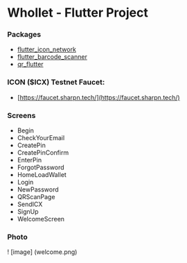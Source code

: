  # Whollet - Flutter Project
 ### Packages
 - [ flutter_icon_network](https://pub.dev/packages/flutter_icon_network?fbclid=IwAR17Vkh3aFkZeZcGrQ7Y5G5UGkokJG4kZtE9bImUjKwlr2RZMdoapP8SUHc)
 -  [flutter_barcode_scanner](https://pub.dev/packages/flutter_barcode_scanner/versions/2.0.0-nullsafety.0)
 -  [qr_flutter](https://pub.dev/packages/qr_flutter)
 ### ICON ($ICX) Testnet Faucet:
 - [https://faucet.sharpn.tech/](https://faucet.sharpn.tech/)
 ### Screens
 - Begin
 - CheckYourEmail
 - CreatePin
 - CreatePinConfirm
 - EnterPin
 - ForgotPassword
 - HomeLoadWallet
 - Login
 - NewPassword
 - QRScanPage
 - SendICX
 - SignUp
 - WelcomeScreen
 ### Photo
  ! [image] (welcome.png)

